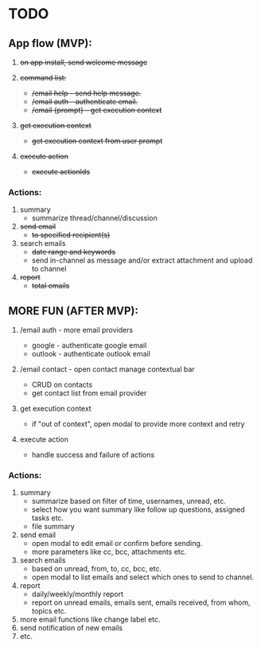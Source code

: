 # TODO

## App flow (MVP):

1. ~~on app install, send welcome message~~

2. ~~command list:~~
   - ~~/email help - send help message.~~
   - ~~/email auth - authenticate email.~~
   - ~~/email {prompt} - get execution context~~

3. ~~get execution context~~
    - ~~get execution context from user prompt~~

4. ~~execute action~~
    - ~~execute actionIds~~

### Actions:

1. summary
    - summarize thread/channel/discussion
2. ~~send email~~
    - ~~to specified recipient(s)~~
3. search emails
    - ~~date range and keywords~~
    - send in-channel as message and/or extract attachment and upload to channel
4. ~~report~~
    - ~~total emails~~

## MORE FUN (AFTER MVP):

1. /email auth - more email providers
    - google - authenticate google email
    - outlook - authenticate outlook email

2. /email contact - open contact manage contextual bar
    - CRUD on contacts
    - get contact list from email provider

3. get execution context
    - if "out of context", open modal to provide more context and retry

4. execute action
    - handle success and failure of actions

### Actions:

1. summary
    - summarize based on filter of time, usernames, unread, etc.
    - select how you want summary like follow up questions, assigned tasks etc.
    - file summary
2. send email
    - open modal to edit email or confirm before sending.
    - more parameters like cc, bcc, attachments etc.
3. search emails
    - based on unread, from, to, cc, bcc, etc.
    - open modal to list emails and select which ones to send to channel.
4. report
    - daily/weekly/monthly report
    - report on unread emails, emails sent, emails received, from whom, topics etc.
5. more email functions like change label etc.
6. send notification of new emails
7. etc.